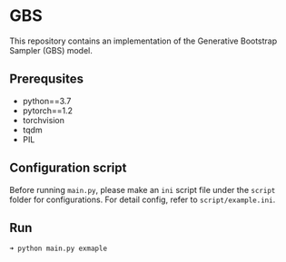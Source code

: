 # GBS

This repository contains an implementation of the Generative Bootstrap Sampler (GBS) model.

## Prerequsites

- python==3.7
- pytorch==1.2
- torchvision
- tqdm
- PIL

## Configuration script

Before running `main.py`, please make an `ini` script file under the `script` folder for configurations. 
For detail config, refer to `script/example.ini`.

## Run

```sh
➜ python main.py exmaple
```
